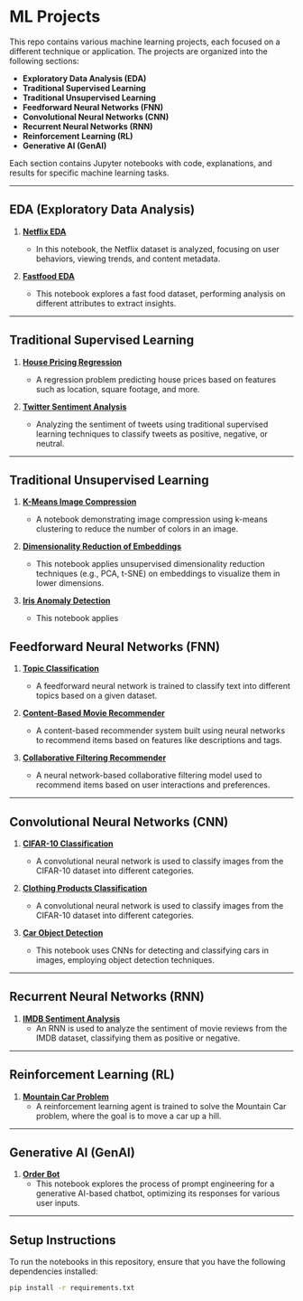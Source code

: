 # ML Projects

This repo contains various machine learning projects, each focused on a different technique or application. The projects are organized into the following sections:

- **Exploratory Data Analysis (EDA)**
- **Traditional Supervised Learning**
- **Traditional Unsupervised Learning**
- **Feedforward Neural Networks (FNN)**
- **Convolutional Neural Networks (CNN)**
- **Recurrent Neural Networks (RNN)**
- **Reinforcement Learning (RL)**
- **Generative AI (GenAI)**

Each section contains Jupyter notebooks with code, explanations, and results for specific machine learning tasks.

---

## EDA (Exploratory Data Analysis)
   
1. **[Netflix EDA](EDA/Netflix/NetflixAnalysis.ipynb)**  
   - In this notebook, the Netflix dataset is analyzed, focusing on user behaviors, viewing trends, and content metadata.

1. **[Fastfood EDA](EDA/FastFood/TopFastFoodAnalysis.ipynb)**  
   - This notebook explores a fast food dataset, performing analysis on different attributes to extract insights.

---

## Traditional Supervised Learning

1. **[House Pricing Regression](Supervised/Regression/HousingPrice.ipynb)**  
   - A regression problem predicting house prices based on features such as location, square footage, and more.

1. **[Twitter Sentiment Analysis](Supervised/Classification/TwitterSentimentAnalysis.ipynb)**  
   - Analyzing the sentiment of tweets using traditional supervised learning techniques to classify tweets as positive, negative, or neutral.

---

## Traditional Unsupervised Learning

1. **[K-Means Image Compression](Unsupervised/KMeans/ImageCompression.ipynb)**  
   - A notebook demonstrating image compression using k-means clustering to reduce the number of colors in an image.

2. **[Dimensionality Reduction of Embeddings](Unsupervised/DimReduction/EmbeddingVisualization.ipynb)**  
   - This notebook applies unsupervised dimensionality reduction techniques (e.g., PCA, t-SNE) on embeddings to visualize them in lower dimensions.

3. **[Iris Anomaly Detection](Unsupervised/AnomalyDetection/IrisAnomalyDetection.ipynb)**  
   - This notebook applies 

## Feedforward Neural Networks (FNN)

1. **[Topic Classification](FNN/TopicClassification/News_Classification.ipynb)**  
   - A feedforward neural network is trained to classify text into different topics based on a given dataset.

1. **[Content-Based Movie Recommender](FNN/Recommender/MovieRecommender-ContentBasedFiltering.ipynb)**  
   - A content-based recommender system built using neural networks to recommend items based on features like descriptions and tags.

1. **[Collaborative Filtering Recommender](FNN/)**  
   - A neural network-based collaborative filtering model used to recommend items based on user interactions and preferences.

---

## Convolutional Neural Networks (CNN)

1. **[CIFAR-10 Classification](CNN/ImageClassification/CIFAR-10.ipynb)**  
   - A convolutional neural network is used to classify images from the CIFAR-10 dataset into different categories.

1. **[Clothing Products Classification](CNN/ImageClassification/Fashion_MNIST.ipynb)**  
   - A convolutional neural network is used to classify images from the CIFAR-10 dataset into different categories.

1. **[Car Object Detection](CNN/ObjectDetection/CarsDetection.ipynb)**  
   - This notebook uses CNNs for detecting and classifying cars in images, employing object detection techniques.

---

## Recurrent Neural Networks (RNN)

1. **[IMDB Sentiment Analysis](RNN/SentimentAnalysis/IMDB_Reviews.ipynb)**  
   - An RNN is used to analyze the sentiment of movie reviews from the IMDB dataset, classifying them as positive or negative.

---

## Reinforcement Learning (RL)

1. **[Mountain Car Problem](RL/MountainCarProblem.ipynb)**  
   - A reinforcement learning agent is trained to solve the Mountain Car problem, where the goal is to move a car up a hill.

---

## Generative AI (GenAI)

1. **[Order Bot](GenAI/OrderBot.ipynb)**  
   - This notebook explores the process of prompt engineering for a generative AI-based chatbot, optimizing its responses for various user inputs.

---

## Setup Instructions

To run the notebooks in this repository, ensure that you have the following dependencies installed:

```bash
pip install -r requirements.txt
```


